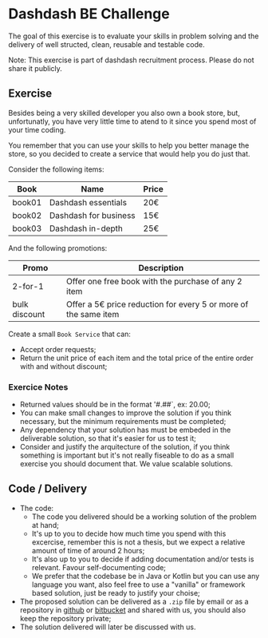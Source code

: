 # Dashdash BE Challenge

The goal of this exercise is to evaluate your skills in problem solving and the delivery
of well structed, clean, reusable and testable code.

Note: This exercise is part of dashdash recruitment process. Please do not share it publicly.

## Exercise

Besides being a very skilled developer you also own a book store, but, unfortunatly, you have very little time to atend to it since you spend
most of your time coding.

You remember that you can use your skills to help you better manage the store,
so you decided to create a service that would help you do just that.

Consider the following items:

| Book | Name | Price
| -- | -- | -- |
| book01 | Dashdash essentials | 20€
| book02 | Dashdash for business | 15€
| book03 | Dashdash in-depth | 25€

And the following promotions:

| Promo | Description
| -- | -- |
| 2-for-1 | Offer one free book with the purchase of any 2 item
| bulk discount | Offer a 5€ price reduction for every 5 or more of the same item

Create a small `Book Service` that can:

* Accept order requests;
* Return the unit price of each item and the total price of the entire order with and without discount;

### Exercice Notes

* Returned values should be in the format '#.##`, ex: 20.00;
* You can make small changes to improve the solution if you think necessary, but the minimum requirements must be completed;
* Any dependency that your solution has must be embeded in the deliverable solution, so that it's easier for us to test it;
* Consider and justify the arquitecture of the solution, if you think something is important but it's not really fiseable to do as a small exercise you should document that. We value scalable solutions.

## Code / Delivery

* The code:
  * The code you delivered should be a working solution of the problem at hand;
  * It's up to you to decide how much time you spend with this excercise, remember this is not a thesis, but we expect a relative amount of time of around 2 hours;
  * It's also up to you to decide if adding documentation and/or tests is relevant. Favour self-documenting code;
  * We prefer that the codebase be in Java or Kotlin but you can use any language you want, also feel free to use a "vanilla" or framework based solution, just be ready to justify your choise;
* The proposed solution can be delivered as a `.zip` file by email or as a repository 
  in [github](github.com) or [bitbucket](bitbucket.org) and shared with us, you should also keep the repository private;
* The solution delivered will later be discussed with us.